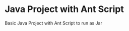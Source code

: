 Java Project with Ant Script
============================

Basic Java Project with Ant Script to run as Jar
